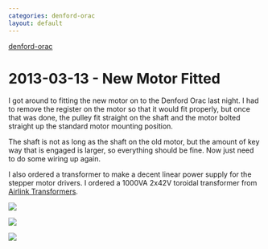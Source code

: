 ```yaml
---
categories: denford-orac
layout: default
---
```


[denford-orac](/denford-orac)

# 2013-03-13 - New Motor Fitted

I got around to fitting the new motor on to the Denford Orac last night. I had to remove the register on the motor so that it would fit properly, but once that was done, the pulley fit straight on the shaft and the motor bolted straight up the standard motor mounting position.

The shaft is not as long as the shaft on the old motor, but the amount of key way that is engaged is larger, so everything should be fine. Now just need to do some wiring up again.

I also ordered a transformer to make a decent linear power supply for the stepper motor drivers. I ordered a 1000VA 2x42V toroidal transformer from [Airlink Transformers](https://www.airlinktransformers.com/).

![](/img/denford-orac/IMAG0412.jpg)

![](/img/denford-orac/IMAG0413.jpg)

![](/img/denford-orac/IMAG0414.jpg)
